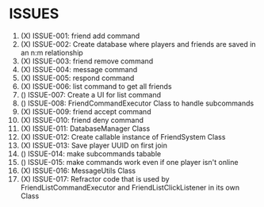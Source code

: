 # ISSUES

1. (X) ISSUE-001: friend add command
2. (X) ISSUE-002: Create database where players and friends are saved in an n:m relationship
3. (X) ISSUE-003: friend remove command
4. (X) ISSUE-004: message command
5. (X) ISSUE-005: respond command
6. (X) ISSUE-006: list command to get all friends
7. () ISSUE-007: Create a UI for list command
8. () ISSUE-008: FriendCommandExecutor Class to handle subcommands
9. (X) ISSUE-009: friend accept command
10. (X) ISSUE-010: friend deny command
11. (X) ISSUE-011: DatabaseManager Class
12. (X) ISSUE-012: Create callable instance of FriendSystem Class
13. (X) ISSUE-013: Save player UUID on first join
14. () ISSUE-014: make subcommands tabable
15. () ISSUE-015: make commands work even if one player isn't online
16. (X) ISSUE-016: MessageUtils Class
17. (X) ISSUE-017: Refractor code that is used by FriendListCommandExecutor and FriendListClickListener in its own Class